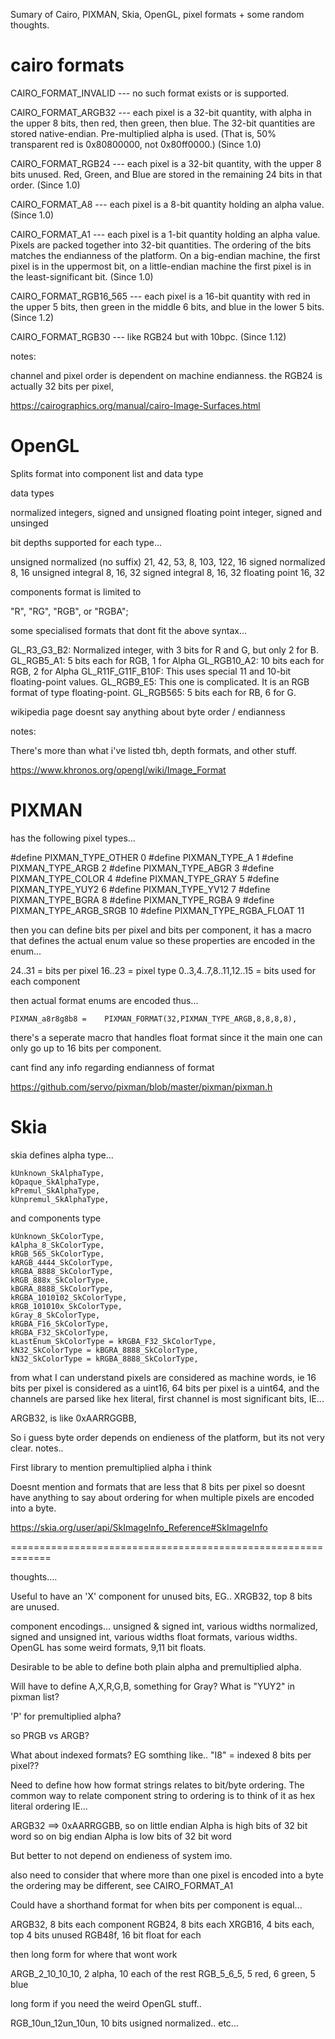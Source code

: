 Sumary of Cairo, PIXMAN, Skia, OpenGL, pixel formats + some random thoughts.


cairo formats
=============

CAIRO_FORMAT_INVALID --- no such format exists or is supported.

CAIRO_FORMAT_ARGB32 --- each pixel is a 32-bit quantity, with alpha in the upper 8 bits, then red, then green, then blue. The 32-bit quantities are stored native-endian. Pre-multiplied alpha is used. (That is, 50% transparent red is 0x80800000, not 0x80ff0000.) (Since 1.0)

CAIRO_FORMAT_RGB24 --- each pixel is a 32-bit quantity, with the upper 8 bits unused. Red, Green, and Blue are stored in the remaining 24 bits in that order. (Since 1.0)

CAIRO_FORMAT_A8 --- each pixel is a 8-bit quantity holding an alpha value. (Since 1.0)

CAIRO_FORMAT_A1 --- each pixel is a 1-bit quantity holding an alpha value. Pixels are packed together into 32-bit quantities. The ordering of the bits matches the endianness of the platform. On a big-endian machine, the first pixel is in the uppermost bit, on a little-endian machine the first pixel is in the least-significant bit. (Since 1.0)

CAIRO_FORMAT_RGB16_565 --- each pixel is a 16-bit quantity with red in the upper 5 bits, then green in the middle 6 bits, and blue in the lower 5 bits. (Since 1.2)

CAIRO_FORMAT_RGB30 --- like RGB24 but with 10bpc. (Since 1.12)

notes:

channel and pixel order is dependent on machine endianness.
the RGB24 is actually 32 bits per pixel,

https://cairographics.org/manual/cairo-Image-Surfaces.html


OpenGL
======

Splits format into component list and data type

data types

normalized integers, signed and unsigned
floating point
integer, signed and unsinged

bit depths supported for each type...

unsigned normalized (no suffix)	21, 42, 53, 8, 103, 122, 16
signed normalized	8, 16
unsigned integral	8, 16, 32
signed integral	8, 16, 32
floating point	16, 32

components format is limited to

"R", "RG", "RGB", or "RGBA"; 

some specialised formats that dont fit the above syntax...

GL_R3_G3_B2: Normalized integer, with 3 bits for R and G, but only 2 for B.
GL_RGB5_A1: 5 bits each for RGB, 1 for Alpha
GL_RGB10_A2: 10 bits each for RGB, 2 for Alpha
GL_R11F_G11F_B10F: This uses special 11 and 10-bit floating-point values.
GL_RGB9_E5: This one is complicated. It is an RGB format of type floating-point. 
GL_RGB565: 5 bits each for RB, 6 for G.

wikipedia page doesnt say anything about byte order / endianness

notes:

There's more than what i've listed tbh, depth formats, and other stuff.

https://www.khronos.org/opengl/wiki/Image_Format


PIXMAN
======

has the following pixel types...

#define PIXMAN_TYPE_OTHER	0
#define PIXMAN_TYPE_A		1
#define PIXMAN_TYPE_ARGB	2
#define PIXMAN_TYPE_ABGR	3
#define PIXMAN_TYPE_COLOR	4
#define PIXMAN_TYPE_GRAY	5
#define PIXMAN_TYPE_YUY2	6
#define PIXMAN_TYPE_YV12	7
#define PIXMAN_TYPE_BGRA	8
#define PIXMAN_TYPE_RGBA	9
#define PIXMAN_TYPE_ARGB_SRGB	10
#define PIXMAN_TYPE_RGBA_FLOAT	11

then you can define bits per pixel and bits per component, it has a macro that defines the actual enum value so these properties are encoded in the enum...

24..31 = bits per pixel
16..23 = pixel type
0..3,4..7,8..11,12..15 = bits used for each component

then actual format enums are encoded thus...

    PIXMAN_a8r8g8b8 =	 PIXMAN_FORMAT(32,PIXMAN_TYPE_ARGB,8,8,8,8),

there's a seperate macro that handles float format since it the main one can only go up to 16 bits per component.

cant find any info regarding endianness of format

https://github.com/servo/pixman/blob/master/pixman/pixman.h


Skia
====

skia defines alpha type...

    kUnknown_SkAlphaType,
    kOpaque_SkAlphaType,
    kPremul_SkAlphaType,
    kUnpremul_SkAlphaType,

and components type

    kUnknown_SkColorType,
    kAlpha_8_SkColorType,
    kRGB_565_SkColorType,
    kARGB_4444_SkColorType,
    kRGBA_8888_SkColorType,
    kRGB_888x_SkColorType,
    kBGRA_8888_SkColorType,
    kRGBA_1010102_SkColorType,
    kRGB_101010x_SkColorType,
    kGray_8_SkColorType,
    kRGBA_F16_SkColorType,
    kRGBA_F32_SkColorType,
    kLastEnum_SkColorType = kRGBA_F32_SkColorType,
    kN32_SkColorType = kBGRA_8888_SkColorType,
    kN32_SkColorType = kRGBA_8888_SkColorType,

from what I can understand pixels are considered as machine words, ie 16 bits per pixel is considered as a uint16, 64 bits per pixel is a uint64, and the channels are parsed like hex literal, first channel is most significant bits, IE...

ARGB32, is like 0xAARRGGBB, 

So i guess byte order depends on endieness of the platform, but its not very clear.
notes..

First library to mention premultiplied alpha i think

Doesnt mention and formats that are less that 8 bits per pixel so doesnt have anything to say about ordering for when multiple pixels are encoded into a byte.

https://skia.org/user/api/SkImageInfo_Reference#SkImageInfo


=============================================================

thoughts....

Useful to have an 'X' component for unused bits, EG..
XRGB32, top 8 bits are unused.

component encodings...
unsigned & signed int, various widths
normalized, signed and unsigned int, various widths
float formats, various widths.
OpenGL has some weird formats, 9,11 bit floats.

Desirable to be able to define both plain alpha and premultiplied alpha.

Will have to define  A,X,R,G,B, something for Gray? What is "YUY2" in pixman list?

'P' for premultiplied alpha?

so PRGB vs ARGB?

What about indexed formats? EG somthing like.. "I8" = indexed 8 bits per pixel??

Need to define how how format strings relates to bit/byte ordering. 
The common way to relate component string to ordering is to think of it as hex literal ordering IE...

ARGB32 ==> 0xAARRGGBB,
so on little endian Alpha is high bits of 32 bit word 
so on big endian Alpha is low bits of 32 bit word 

But better to not depend on endieness of system imo.

also need to consider that where more than one pixel is encoded into a byte the ordering may be different, see CAIRO_FORMAT_A1

Could have a shorthand format for when bits per component is equal...

ARGB32, 8 bits each component
RGB24, 8 bits each
XRGB16, 4 bits each, top 4 bits unused
RGB48f, 16 bit float for each

then long form for where that wont work

ARGB_2_10_10_10, 2 alpha, 10 each of the rest
RGB_5_6_5, 5 red, 6 green, 5 blue

long form if you need the weird OpenGL stuff..

RGB_10un_12un_10un, 10 bits usigned normalized.. etc... 
